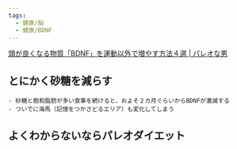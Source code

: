 ```yaml
---
tags:
  - 健康/脳
  - 健康/BDNF
---
```

[頭が良くなる物質「BDNF」を運動以外で増やす方法４選 | パレオな男](https://yuchrszk.blogspot.com/2017/07/bdnf.html)

## とにかく砂糖を減らす

```
- 砂糖と飽和脂肪が多い食事を続けると、およそ２カ月ぐらいからBDNFが激減する
- ついでに海馬（記憶をつかさどるエリア）も変化してしまう
```

## よくわからないならパレオダイエット
